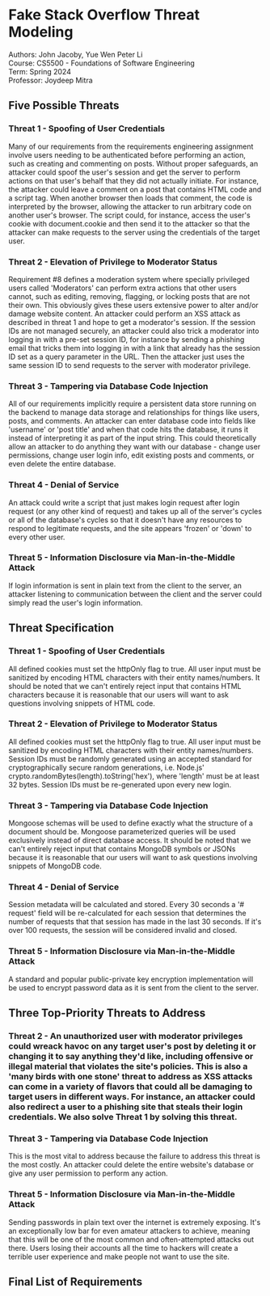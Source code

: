 # Fake Stack Overflow Threat Modeling
Authors: John Jacoby, Yue Wen Peter Li  
Course: CS5500 - Foundations of Software Engineering  
Term: Spring 2024  
Professor: Joydeep Mitra

## Five Possible Threats
### Threat 1 - Spoofing of User Credentials
Many of our requirements from the requirements engineering assignment involve users needing to be authenticated before performing an action, such as creating and commenting on posts. Without proper safeguards, an attacker could spoof the user's session and get the server to perform actions on that user's behalf that they did not actually initiate. For instance, the attacker could leave a comment on a post that contains HTML code and a script tag. When another browser then loads that comment, the code is interpreted by the browser, allowing the attacker to run arbitrary code on another user's browser. The script could, for instance, access the user's cookie with document.cookie and then send it to the attacker so that the attacker can make requests to the server using the credentials of the target user.

### Threat 2 - Elevation of Privilege to Moderator Status
Requirement #8 defines a moderation system where specially privileged users called 'Moderators' can perform extra actions that other users cannot, such as editing, removing, flagging, or locking posts that are not their own. This obviously gives these users extensive power to alter and/or damage website content. An attacker could perform an XSS attack as described in threat 1 and hope to get a moderator's session. If the session IDs are not managed securely, an attacker could also trick a moderator into logging in with a pre-set session ID, for instance by sending a phishing email that tricks them into logging in with a link that already has the session ID set as a query parameter in the URL. Then the attacker just uses the same session ID to send requests to the server with moderator privilege.

### Threat 3 - Tampering via Database Code Injection
All of our requirements implicitly require a persistent data store running on the backend to manage data storage and relationships for things like users, posts, and comments. An attacker can enter database code into fields like 'username' or 'post title' and when that code hits the database, it runs it instead of interpreting it as part of the input string. This could theoretically allow an attacker to do anything they want with our database - change user permissions, change user login info, edit existing posts and comments, or even delete the entire database.

### Threat 4 - Denial of Service
An attack could write a script that just makes login request after login request (or any other kind of request) and takes up all of the server's cycles or all of the database's cycles so that it doesn't have any resources to respond to legitimate requests, and the site appears 'frozen' or 'down' to every other user.

### Threat 5 - Information Disclosure via Man-in-the-Middle Attack
If login information is sent in plain text from the client to the server, an attacker listening to communication between the client and the server could simply read the user's login information.

## Threat Specification
### Threat 1 - Spoofing of User Credentials
All defined cookies must set the httpOnly flag to true. All user input must be sanitized by encoding HTML characters with their entity names/numbers. It should be noted that we can't entirely reject input that contains HTML characters because it is reasonable that our users will want to ask questions involving snippets of HTML code.

### Threat 2 - Elevation of Privilege to Moderator Status
All defined cookies must set the httpOnly flag to true. All user input must be sanitized by encoding HTML characters with their entity names/numbers. Session IDs must be randomly generated using an accepted standard for cryptographically secure random generations, i.e. Node.js' crypto.randomBytes(length).toString('hex'), where 'length' must be at least 32 bytes. Session IDs must be re-generated upon every new login. 

### Threat 3 - Tampering via Database Code Injection
Mongoose schemas will be used to define exactly what the structure of a document should be. Mongoose parameterized queries will be used exclusively instead of direct database access. It should be noted that we can't entirely reject input that contains MongoDB symbols or JSONs because it is reasonable that our users will want to ask questions involving snippets of MongoDB code.

### Threat 4 - Denial of Service
Session metadata will be calculated and stored. Every 30 seconds a '# request' field will be re-calculated for each session that determines the number of requests that that session has made in the last 30 seconds. If it's over 100 requests, the session will be considered invalid and closed.

### Threat 5 - Information Disclosure via Man-in-the-Middle Attack
A standard and popular public-private key encryption implementation will be used to encrypt password data as it is sent from the client to the server. 

## Three Top-Priority Threats to Address
### Threat 2 - An unauthorized user with moderator privileges could wreack havoc on any target user's post by deleting it or changing it to say anything they'd like, including offensive or illegal material that violates the site's policies. This is also a 'many birds with one stone' threat to address as XSS attacks can come in a variety of flavors that could all be damaging to target users in different ways. For instance, an attacker could also redirect a user to a phishing site that steals their login credentials. We also solve Threat 1 by solving this threat.

### Threat 3 - Tampering via Database Code Injection
This is the most vital to address because the failure to address this threat is the most costly. An attacker could delete the entire website's database or give any user permission to perform any action.

### Threat 5 - Information Disclosure via Man-in-the-Middle Attack
Sending passwords in plain text over the internet is extremely exposing. It's an exceptionally low bar for even amateur attackers to achieve, meaning that this will be one of the most common and often-attempted attacks out there. Users losing their accounts all the time to hackers will create a terrible user experience and make people not want to use the site.

## Final List of Requirements
